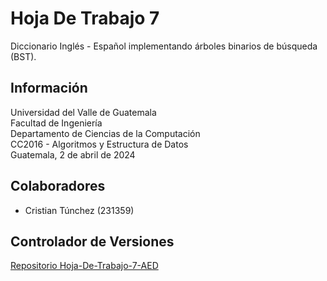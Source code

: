 # Hoja De Trabajo 7

Diccionario Inglés - Español implementando árboles binarios de búsqueda (BST).

## Información

Universidad del Valle de Guatemala  
Facultad de Ingeniería  
Departamento de Ciencias de la Computación  
CC2016 - Algoritmos y Estructura de Datos  
Guatemala, 2 de abril de 2024

## Colaboradores

- Cristian Túnchez (231359)

## Controlador de Versiones

[Repositorio Hoja-De-Trabajo-7-AED](https://github.com/Tunchxz/Hoja-De-Trabajo-7-AED.git "Enlace a GitHub")
